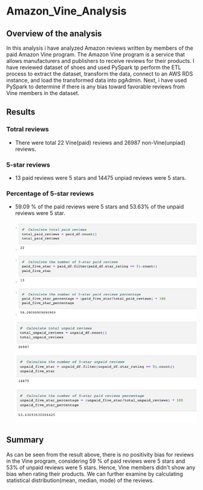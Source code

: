 # Amazon_Vine_Analysis

## Overview of the analysis

In this analysis i have analyzed Amazon reviews written by members of the paid Amazon Vine program. The Amazon Vine program is a service that allows manufacturers and publishers to receive reviews for their products. I have reviewed dataset of shoes and used PySpark tp perform the ETL process to extract the dataset, transform the data, connect to an AWS RDS instance, and load the transformed data into pgAdmin. Next, i have used PySpark to determine if there is any bias toward favorable reviews from Vine members in the dataset.

## Results

### Totral reviews

- There were total 22 Vine(paid) reviews and 26987 non-Vine(unpiad) reviews.

### 5-star reviews

- 13 paid reviews were 5 stars and 14475 unpiad reviews were 5 stars.

### Percentage of 5-star reviews

- 59.09 % of the paid reviews were 5 stars and 53.63% of the unpaid reviews were 5 star.

  ![Paid reviews](./Images/paid.png)
  ![Unpaid reviews](./Images/unpaid.png)

## Summary

As can be seen from the result above, there is no positivity bias for reviews in the Vine program, considering 59 % of paid reviews were 5 stars and 53% of unpaid reviews were 5 stars. Hence, Vine members didn't show any bias when rating their products. We can further examine by calculating statistical distribution(mean, median, mode) of the reviews.
